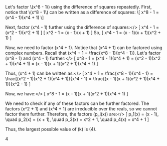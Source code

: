 <think>
Let's factor \(x^8 - 1\) using the difference of squares repeatedly. First, notice that \(x^8 - 1\) can be written as a difference of squares:</>
\[
x^8 - 1 = (x^4 - 1)(x^4 + 1)
\]

Next, factor \(x^4 - 1\) further using the difference of squares:</>
\[
x^4 - 1 = (x^2 - 1)(x^2 + 1)
\]
\[
x^2 - 1 = (x - 1)(x + 1)
\]
So,
\[
x^4 - 1 = (x - 1)(x + 1)(x^2 + 1)
\]

Now, we need to factor \(x^4 + 1\). Notice that \(x^4 + 1\) can be factored using complex numbers. Recall that \(x^4 + 1 = \frac{x^8 - 1}{x^4 - 1}\). Let's factor \(x^8 - 1\) and \(x^4 - 1\) further:</>
\[
x^8 - 1 = (x^4 - 1)(x^4 + 1) = (x^2 - 1)(x^2 + 1)(x^4 + 1) = (x - 1)(x + 1)(x^2 + 1)(x^4 + 1)
\]

Thus, \(x^4 + 1\) can be written as:</>
\[
x^4 + 1 = \frac{x^8 - 1}{x^4 - 1} = \frac{(x^2 - 1)(x^2 + 1)(x^4 + 1)}{x^4 - 1} = \frac{(x - 1)(x + 1)(x^2 + 1)(x^4 + 1)}{x^2 - 1}
\]

Now, we have:</>
\[
x^8 - 1 = (x - 1)(x + 1)(x^2 + 1)(x^4 + 1)
\]

We need to check if any of these factors can be further factored. The factors \(x^2 + 1\) and \(x^4 + 1\) are irreducible over the reals, so we cannot factor them further. Therefore, the factors \(p_i(x)\) are:</>
\[
p_1(x) = (x - 1), \quad p_2(x) = (x + 1), \quad p_3(x) = x^2 + 1, \quad p_4(x) = x^4 + 1
\]

Thus, the largest possible value of \(k\) is \(4\).
</think>

<answer>
4
</answer>